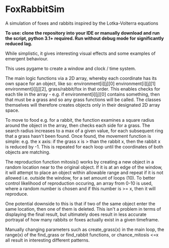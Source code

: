 # FoxRabbitSim
A simulation of foxes and rabbits inspired by the Lotka-Volterra equations

**To use: clone the repository into your IDE or manually download and run the script, python 3.1+ required. Run without debug mode for significantly reduced lag.**

While simplistic, it gives interesting visual effects and some examples of emergent behaviour.

This uses pygame to create a window and clock / time system.

The main logic functions via a 2D array, whereby each coordinate has its own space for an object, like so: environment[i][j][0] environment[i][j][1] environment[i][j][2], grass/rabbit/fox in that order. This enables checks for each tile in the array - e.g. if environment[i][j][0] contains something, then that must be a grass and so any grass functions will be called. The classes themselves will therefore creates objects only in their designated 2D array space.

To move to food e.g. for a rabbit, the function examines a square radius around the object in the array, then checks each side for a grass. The search radius increases to a max of a given value, for each subsequent ring that a grass hasn't been found. Once found, the movement function is simple: e.g. the x axis: if the grass x is > than the rabbit x, then the rabbit x is reduced by -1. This is repeated for each loop until the coordinates of both objects are matching.

The reproduction function mitosis() works by creating a new object in a random location near to the original object. If it is at an edge of the window, it will attempt to place an object within allowable range and repeat if it is not allowed i.e. outside the window, for a set amount of loops (10). To better control likelihood of reproduction occuring, an array from 0-10 is used, where a random number is chosen and if this number is >= x, then it will reproduce. 

One potential downside to this is that if two of the same object enter the same location, then one of them is deleted. This isn't a problem in terms of displaying the final result, but ultimately does result in less accurate portrayal of how many rabbits or foxes actually exist in a given timeframe.

Manually changing parameters such as create_grass(x) in the main loop, the range(x) of the find_grass or find_rabbit functions, or chance_mitosis <=x all result in interesting different patterns.
